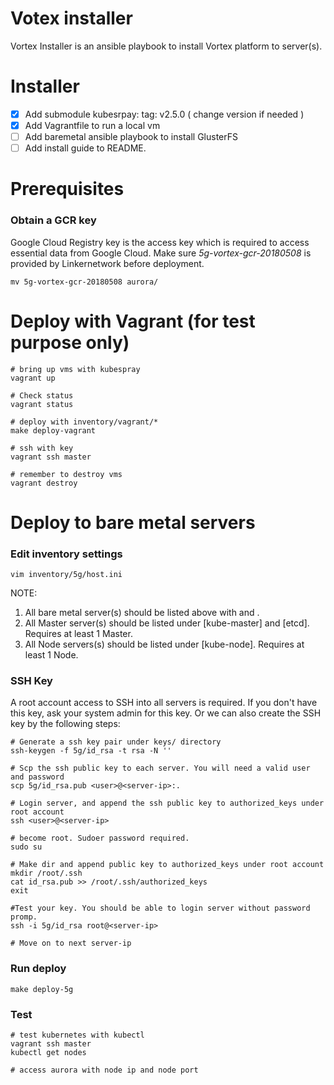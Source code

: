 Votex installer
===

Vortex Installer is an ansible playbook to install Vortex platform to server(s).

# Installer

- [x] Add submodule kubesrpay: tag: v2.5.0 ( change version if needed )
- [x] Add Vagrantfile to run a local vm
- [ ] Add baremetal ansible playbook to install GlusterFS 
- [ ] Add install guide to README.

# Prerequisites

### Obtain a GCR key

Google Cloud Registry key is the access key which is required to access essential data from Google Cloud. Make sure *5g-vortex-gcr-20180508* is provided by Linkernetwork before deployment.

```
mv 5g-vortex-gcr-20180508 aurora/
```

# Deploy with Vagrant (for test purpose only)

```
# bring up vms with kubespray
vagrant up

# Check status
vagrant status

# deploy with inventory/vagrant/*
make deploy-vagrant

# ssh with key
vagrant ssh master

# remember to destroy vms
vagrant destroy
```

# Deploy to bare metal servers

### Edit inventory settings

```
vim inventory/5g/host.ini
```

NOTE:
1. All bare metal server(s) should be listed above with <hostname> and <ip>.
2. All Master server(s) should be listed under [kube-master] and [etcd]. Requires at least 1 Master.
3. All Node servers(s) should be listed under [kube-node]. Requires at least 1 Node.

### SSH Key ###

A root account access to SSH into all servers is required. If you don't have this key, ask your system admin for this key. Or we can also create the SSH key by the following steps:

```
# Generate a ssh key pair under keys/ directory
ssh-keygen -f 5g/id_rsa -t rsa -N ''

# Scp the ssh public key to each server. You will need a valid user and password
scp 5g/id_rsa.pub <user>@<server-ip>:.

# Login server, and append the ssh public key to authorized_keys under root account
ssh <user>@<server-ip>

# become root. Sudoer password required.
sudo su

# Make dir and append public key to authorized_keys under root account
mkdir /root/.ssh
cat id_rsa.pub >> /root/.ssh/authorized_keys
exit

#Test your key. You should be able to login server without password promp.
ssh -i 5g/id_rsa root@<server-ip>

# Move on to next server-ip
```

### Run deploy

```
make deploy-5g
```

### Test

```
# test kubernetes with kubectl 
vagrant ssh master
kubectl get nodes

# access aurora with node ip and node port

```
